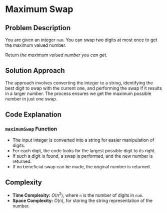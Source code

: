 # Maximum Swap

## Problem Description

You are given an integer `num`. You can swap two digits at most once to get the maximum valued number.

Return *the maximum valued number you can get*.

## Solution Approach

The approach involves converting the integer to a string, identifying the best digit to swap with the current one, and performing the swap if it results in a larger number. The process ensures we get the maximum possible number in just one swap.

## Code Explanation

### `maximumSwap` Function

- The input integer is converted into a string for easier manipulation of digits.
- For each digit, the code looks for the largest possible digit to its right.
- If such a digit is found, a swap is performed, and the new number is returned.
- If no beneficial swap can be made, the original number is returned.

## Complexity

- **Time Complexity:** $O(n^2)$, where `n` is the number of digits in `num`. 
- **Space Complexity:** $O(n)$, for storing the string representation of the number.

